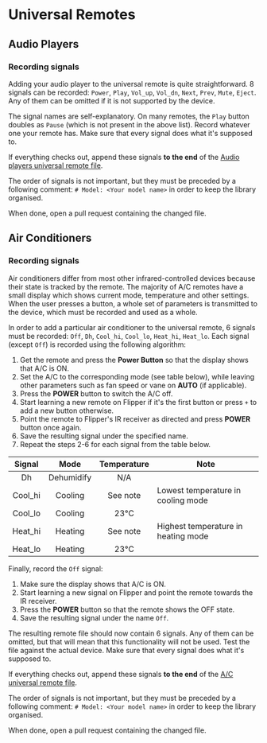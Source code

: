 # Universal Remotes
## Audio Players
### Recording signals
Adding your audio player to the universal remote is quite straightforward. 8 signals can be recorded: `Power`, `Play`, `Vol_up`, `Vol_dn`, `Next`, `Prev`, `Mute`, `Eject`. Any of them can be omitted if it is not supported by the device. 

The signal names are self-explanatory. On many remotes, the `Play` button doubles as `Pause` (which is not present in the above list). Record whatever one your remote has. 
Make sure that every signal does what it's supposed to.

If everything checks out, append these signals **to the end** of the [Audio players universal remote file](/assets/resources/infrared/assets/audio.ir).

The order of signals is not important, but they must be preceded by a following comment: `# Model: <Your model name>` in order to keep the library organised.

When done, open a pull request containing the changed file.

## Air Conditioners
### Recording signals
Air conditioners differ from most other infrared-controlled devices because their state is tracked by the remote.
The majority of A/C remotes have a small display which shows current mode, temperature and other settings.
When the user presses a button, a whole set of parameters is transmitted to the device, which must be recorded and used as a whole.

In order to add a particular air conditioner to the universal remote, 6 signals must be recorded: `Off`, `Dh`, `Cool_hi`, `Cool_lo`, `Heat_hi`, `Heat_lo`.
Each signal (except `Off`) is recorded using the following algorithm:

1. Get the remote and press the **Power Button** so that the display shows that A/C is ON.
2. Set the A/C to the corresponding mode (see table below), while leaving other parameters such as fan speed or vane on **AUTO** (if applicable).
3. Press the **POWER** button to switch the A/C off.
4. Start learning a new remote on Flipper if it's the first button or press `+` to add a new button otherwise.
5. Point the remote to Flipper's IR receiver as directed and press **POWER** button once again.
6. Save the resulting signal under the specified name.
7. Repeat the steps 2-6 for each signal from the table below.

| Signal  | Mode       | Temperature | Note                                |
| :-----: | :--------: | :---------: | ----------------------------------- |
| Dh      | Dehumidify | N/A         | |
| Cool_hi | Cooling    | See note    | Lowest temperature in cooling mode  |
| Cool_lo | Cooling    | 23°C        | |
| Heat_hi | Heating    | See note    | Highest temperature in heating mode |
| Heat_lo | Heating    | 23°C        | |

Finally, record the `Off` signal:
1. Make sure the display shows that A/C is ON.
2. Start learning a new signal on Flipper and point the remote towards the IR receiver.
3. Press the **POWER** button so that the remote shows the OFF state.
4. Save the resulting signal under the name `Off`.

The resulting remote file should now contain 6 signals. Any of them can be omitted, but that will mean that this functionality will not be used.
Test the file against the actual device. Make sure that every signal does what it's supposed to.

If everything checks out, append these signals **to the end** of the [A/C universal remote file](/assets/resources/infrared/assets/ac.ir).

The order of signals is not important, but they must be preceded by a following comment: `# Model: <Your model name>` in order to keep the library organised.

When done, open a pull request containing the changed file.
